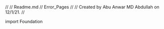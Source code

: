 //
//  Readme.md
//  Error_Pages
//
//  Created by Abu Anwar MD Abdullah on 12/1/21.
//

import Foundation

